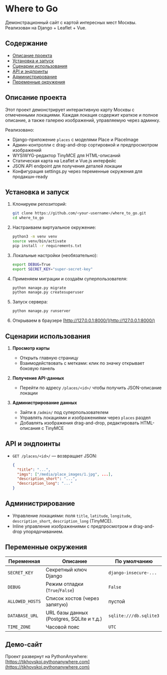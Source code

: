 # Where to Go

Демонстрационный сайт с картой интересных мест Москвы. Реализован на Django + Leaflet + Vue.

## Содержание

* [Описание проекта](#описание-проекта)
* [Установка и запуск](#установка-и-запуск)
* [Сценарии использования](#сценарии-использования)
* [API и эндпоинты](#api-и-эндпоинты)
* [Администрирование](#администрирование)
* [Переменные окружения](#переменные-окружения)

## Описание проекта

Этот проект демонстрирует интерактивную карту Москвы с отмеченными локациями. Каждая локация содержит краткое и полное описание, а также галерею изображений, управляемую через админку.

Реализовано:

* Django-приложение `places` с моделями Place и PlaceImage
* Админ-контролли с drag-and-drop сортировкой и предпросмотром изображений
* WYSIWYG-редактор TinyMCE для HTML-описаний
* Статическая карта на Leaflet и Vue.js интерфейс
* JSON API endpoint для получения деталей локации
* Конфигурация settings.py через переменные окружения для продакшн-ready

## Установка и запуск

1. Клонируем репозиторий:

   ```bash
   git clone https://github.com/<your-username>/where_to_go.git
   cd where_to_go
   ```
2. Настраиваем виртуальное окружение:

   ```bash
   python3 -m venv venv
   source venv/bin/activate
   pip install -r requirements.txt
   ```
3. Локальные настройки (необязательно):

   ```bash
   export DEBUG=True
   export SECRET_KEY="super-secret-key"
   ```
4. Применяем миграции и создаём суперпользователя:

   ```bash
   python manage.py migrate
   python manage.py createsuperuser
   ```
5. Запуск сервера:

   ```bash
   python manage.py runserver
   ```
6. Открываем в браузере [http://127.0.0.1:8000/](http://127.0.0.1:8000/)

## Сценарии использования

1. **Просмотр карты**

   * Открыть главную страницу
   * Взаимодействовать с метками: клик по значку открывает боковую панель
2. **Получение API-данных**

   * Перейти по адресу `/places/<id>/` чтобы получить JSON-описание локации
3. **Администрирование данных**

   * Зайти в `/admin/` под суперпользователем
   * Управлять локациями и изображениями через `places` раздел
   * Добавлять изображения drag-and-drop, редактировать HTML-описания с TinyMCE

## API и эндпоинты

* `GET /places/<id>/` — возвращает JSON:

  ```json
  {
    "title": "...",
    "imgs": ["/media/place_images/1.jpg", ...],
    "description_short": "...",
    "description_long": "..."
  }
  ```

## Администрирование

* Управление локациями: поля `title`, `latitude`, `longitude`, `description_short`, `description_long` (TinyMCE).
* Inline управление изображениями с предпросмотром и drag-and-drop упорядочиванием.

## Переменные окружения

| Переменная      | Описание                                  | По умолчанию           |
| --------------- | ----------------------------------------- | ---------------------- |
| `SECRET_KEY`    | Секретный ключ Django                     | `django-insecure-...`  |
| `DEBUG`         | Режим отладки (`True`/`False`)            | `False`                |
| `ALLOWED_HOSTS` | Список хостов (через запятую)             | пустой                 |
| `DATABASE_URL`  | URL базы данных (Postgres, SQLite и т.д.) | `sqlite:///db.sqlite3` |
| `TIME_ZONE`     | Часовой пояс                              | `UTC`                  |

## Демо-сайт

Проект развернут на PythonAnywhere:  
[https://tikhovskoi.pythonanywhere.com](https://tikhovskoi.pythonanywhere.com)